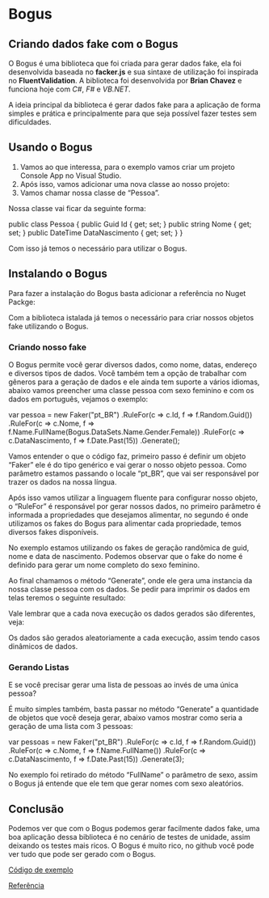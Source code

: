 # Bogus

## Criando dados fake com o Bogus

O Bogus é uma biblioteca que foi criada para gerar dados fake, ela foi desenvolvida baseada no **facker.js** e sua sintaxe de utilização foi inspirada no **FluentValidation**. A biblioteca foi desenvolvida por **Brian Chavez** e funciona hoje com *C#*, *F#* e *VB.NET*.

A ideia principal da biblioteca é gerar dados fake para a aplicação de forma simples e prática e principalmente para que seja possível fazer testes sem dificuldades.

## Usando o Bogus

1. Vamos ao que interessa, para o exemplo vamos criar um projeto Console App no Visual Studio.
2. Após isso, vamos adicionar uma nova classe ao nosso projeto:
3. Vamos chamar nossa classe de “Pessoa”.

Nossa classe vai ficar da seguinte forma:

public class Pessoa
{
    public Guid Id { get; set; }
    public string Nome { get; set; }
    public DateTime DataNascimento { get; set; }
}

Com isso já temos o necessário para utilizar o Bogus.

## Instalando o Bogus

Para fazer a instalação do Bogus basta adicionar a referência no Nuget Packge:

Com a biblioteca istalada já temos o necessário para criar nossos objetos fake utilizando o Bogus.

### Criando nosso fake

O Bogus permite você gerar diversos dados, como nome, datas, endereço e diversos tipos de dados. Você também tem a opção de trabalhar com gêneros para a geração de dados e ele ainda tem suporte a vários idiomas, abaixo vamos preencher uma classe pessoa com sexo feminino e com os dados em português, vejamos o exemplo:

var pessoa = new Faker<Pessoa>("pt_BR")
                .RuleFor(c => c.Id, f => f.Random.Guid())
                .RuleFor(c => c.Nome, f => f.Name.FullName(Bogus.DataSets.Name.Gender.Female))
                .RuleFor(c => c.DataNascimento, f => f.Date.Past(15))
                .Generate();

Vamos entender o que o código faz, primeiro passo é definir um objeto “Faker<Pessoa>” ele é do tipo genérico e vai gerar o nosso objeto pessoa. Como parâmetro estamos passando o locale “pt_BR”, que vai ser responsável por trazer os dados na nossa língua.

Após isso vamos utilizar a linguagem fluente para configurar nosso objeto, o “RuleFor” é responsável por gerar nossos dados, no primeiro parâmetro é informada a propriedades que desejamos alimentar, no segundo é onde utilizamos os fakes do Bogus para alimentar cada propriedade, temos diversos fakes disponíveis.

No exemplo estamos utilizando os fakes de geração randômica de guid, nome e data de nascimento. Podemos observar que o fake do nome é  definido para gerar um nome completo do sexo feminino.

Ao final chamamos o método “Generate”, onde ele gera uma instancia da nossa classe pessoa com os dados. Se pedir para imprimir os dados em telas teremos o seguinte resultado:

Vale lembrar que a cada nova execução os dados gerados são diferentes, veja:

Os dados são gerados aleatoriamente a cada execução, assim tendo casos dinâmicos de dados.

### Gerando Listas

E se você precisar gerar uma lista de pessoas ao invés de uma única pessoa?

É muito simples também, basta passar no método “Generate” a quantidade de objetos que você deseja gerar, abaixo vamos mostrar como seria a geração de uma lista com 3 pessoas:

var pessoas = new Faker<Pessoa>("pt_BR")
                .RuleFor(c => c.Id, f => f.Random.Guid())
                .RuleFor(c => c.Nome, f => f.Name.FullName())
                .RuleFor(c => c.DataNascimento, f => f.Date.Past(15))
                .Generate(3);

No exemplo foi retirado do método “FullName” o parâmetro de sexo, assim o Bogus já entende que ele tem que gerar nomes com sexo aleatórios.

## Conclusão

Podemos ver que com o Bogus podemos gerar facilmente dados fake, uma boa aplicação dessa biblioteca é no cenário de testes de unidade, assim deixando os testes mais ricos. O Bogus é muito rico, no github você pode ver tudo que pode ser gerado com o Bogus.

[Código de exemplo]( https://github.com/tborgesvieira/BogusUtilizacao)

[Referência](https://github.com/bchavez/Bogus)

